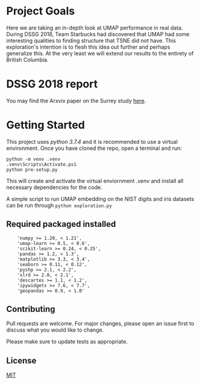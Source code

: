 # Project Goals

Here we are taking an in-depth look at UMAP performance in real data. During DSSG 2018, Team Starbucks had discovered that UMAP had some interesting qualities to finding structure that TSNE did not have. This exploration's intention is to flesh this idea out further and perhaps generalize this. At the very least we will extend our results to the entirety of British Columbia.

# DSSG 2018 report

You may find the Arxvix paper on the Surrey study [here](https://arxiv.org/abs/1903.09639).

# Getting Started
This project uses *python 3.7.4* and it is recommended to use a virtual environment.
Once you have cloned the repo, open a terminal and run:

```
python -m venv .venv
.venv\Scripts\Activate.ps1
python pre-setup.py
```
This will create and activate the virtual enviornment *.venv* and install all necessary dependencies for the code.

A simple script to run UMAP embedding on the NIST digits and iris datasets can be run through
```python exploration.py```

## Required packaged installed

```
    'numpy >= 1.20, < 1.21',
    'umap-learn >= 0.5, < 0.6',
    'scikit-learn >= 0.24, < 0.25',
    'pandas >= 1.2, < 1.3',
    'matplotlib >= 3.3, < 3.4',
    'seaborn >= 0.11, < 0.12',
    'pyshp >= 2.1, < 2.2',
    'xlrd >= 2.0, < 2.1',
    'descartes >= 1.1, < 1.2',
    'ipywidgets >= 7.6, < 7.7',
    'geopandas >= 0.9, < 1.0'
```


## Contributing
Pull requests are welcome. For major changes, please open an issue first to discuss what you would like to change.

Please make sure to update tests as appropriate.

## License
[MIT](https://choosealicense.com/licenses/mit/)